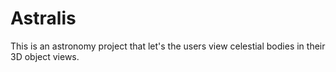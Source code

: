 # Astralis
This is an astronomy project that let's the users view celestial bodies in their 3D object views.
